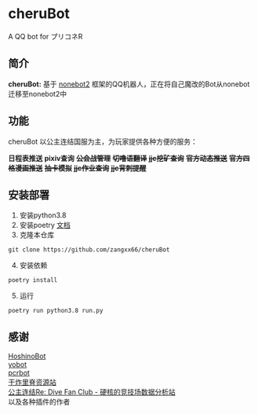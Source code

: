 # cheruBot  

A QQ bot for プリコネR  

## 简介  

**cheruBot:** 基于 [nonebot2](https://github.com/nonebot/nonebot2) 框架的QQ机器人，正在将自己魔改的Bot从nonebot迁移至nonebot2中  

## 功能  

cheruBot 以公主连结国服为主，为玩家提供各种方便的服务：
 
**日程表推送**
**pixiv查询**
~~**公会战管理**~~
~~**切噜语翻译**~~
~~**jjc挖矿查询**~~
~~**官方动态推送**~~
~~**官方四格漫画推送**~~
~~**抽卡模拟**~~
~~**jjc作业查询**~~
~~**jjc背刺提醒**~~  

## 安装部署    

1. 安装python3.8  
2. 安装poetry [文档](https://python-poetry.org/docs/#installation)  
3. 克隆本仓库  
``` 
git clone https://github.com/zangxx66/cheruBot  
```  
4. 安装依赖  
``` 
poetry install  
```  
5. 运行  
``` 
poetry run python3.8 run.py  
```  

## 感谢  
[HoshinoBot](https://github.com/Ice-Cirno/HoshinoBot)  
[yobot](https://yobot.win/)  
[pcrbot](https://github.com/pcrbot)  
[干炸里脊资源站](https://redive.estertion.win/)  
[公主连结Re: Dive Fan Club - 硬核的竞技场数据分析站](https://pcrdfans.com/)  
以及各种插件的作者
